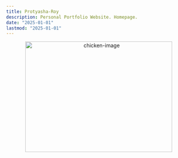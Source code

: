 ```yaml
---
title: Protyasha-Roy
description: Personal Portfolio Website. Homepage.
date: "2025-01-01"
lastmod: "2025-01-01"
---
```

<div style="text-align: center; max-width: 100%; margin: 0 auto;">
    <img src="/images/chick.png" alt="chicken-image" style="width: 400px; height: 300px;">
</div>